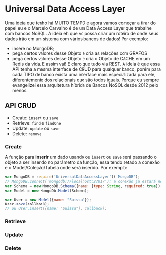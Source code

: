 # Universal Data Access Layer

Uma ideia que tenho há MUITO TEMPO e agora vamos começar a tirar do papel eu e o Marcelo Carvalho é de um Data Access Layer que trabalhe com bancos NoSQL.
A ideia eh que vc possa criar um roteiro de onde seus dados irão em um sistema com vários bancos de dados!
Por exemplo:
- insere no MongoDB;
- pega certos valores desse Objeto e cria as relações com GRAFOS
- pega certos valores desse Objeto e cria o Objeto de CACHE em um Redis da vida.
E assim vai! E claro que tudo via REST.
A ideia é que essa API tenha a mesma interface de CRUD para qualquer banco, porém para cada TIPO de banco exista uma interface mais especializada para ele, diferentemente dos relacionais que são todos iguais.
Porque eu sempre evangelizei essa arquitetura híbrida de Bancos NoSQL desde 2012 pelo menos.

## API CRUD

- Create: `insert` ou `save`
- Retrieve: `find` e `findOne`
- Update: `update` ou `save`
- Delete: `remove`

### Create

A função para **inserir** um dado usando ou `insert` ou `save` será passando o objeto a ser inserido no parâmetro da função, essa tendo setado a conexão e o Model/Coleção/Tabela onde será inserido. Por exemplo:

```js
var MongoDB = require('UniversalDataAccessLayer')('MongoDB');
// MongoDB.connect('mongodb://localhost:27017'); a conexão ja estará no config.js
var Schema = new MongoDB.Schema({name: {type: String, required: true});
var Model = new MongoDb.Model(Schema);

var User = new Model({name: "Suissa"});
User.save(callback);
// ou User.insert({name: "Suissa"}, callback);
```

### Retrieve
### Update
### Delete
